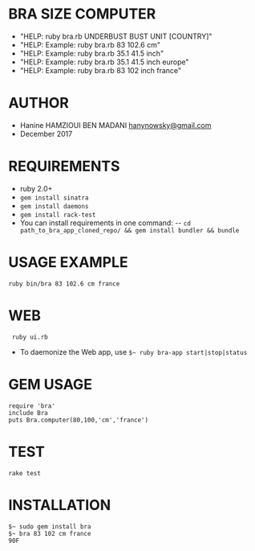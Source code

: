 BRA SIZE COMPUTER
=================
- "HELP: ruby bra.rb UNDERBUST BUST UNIT [COUNTRY]"
- "HELP: Example: ruby bra.rb 83 102.6 cm"
- "HELP: Example: ruby bra.rb 35.1 41.5 inch"
- "HELP: Example: ruby bra.rb 35.1 41.5 inch europe"
- "HELP: Example: ruby bra.rb 83 102 inch france"

AUTHOR
======
- Hanine HAMZIOUI BEN MADANI <hanynowsky@gmail.com>
- December 2017

REQUIREMENTS
===========
- ruby 2.0+
- ```gem install sinatra```
- ```gem install daemons```
- ```gem install rack-test```
- You can install requirements in one command:
	-- ```cd path_to_bra_app_cloned_repo/ && gem install bundler && bundle ```

USAGE EXAMPLE
=============
```ruby bin/bra 83 102.6 cm france```

WEB
===
``` ruby ui.rb```
- To daemonize the Web app, use ```$~ ruby bra-app start|stop|status ```

GEM USAGE
========
``` 
require 'bra'
include Bra
puts Bra.computer(80,100,'cm','france')
```

TEST
====
```rake test```

INSTALLATION
============
```
$~ sudo gem install bra
$~ bra 83 102 cm france
90F

```

